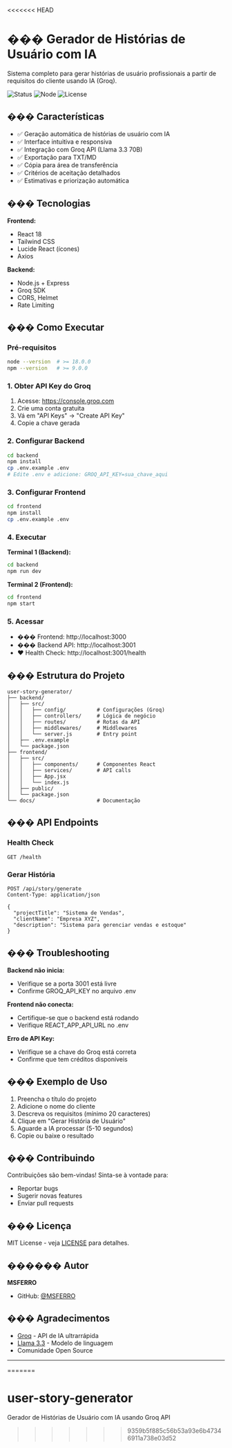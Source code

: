 <<<<<<< HEAD
# ��� Gerador de Histórias de Usuário com IA

Sistema completo para gerar histórias de usuário profissionais a partir de requisitos do cliente usando IA (Groq).

![Status](https://img.shields.io/badge/status-active-success.svg)
![Node](https://img.shields.io/badge/node-%3E%3D18.0.0-brightgreen.svg)
![License](https://img.shields.io/badge/license-MIT-blue.svg)

## ��� Características

- ✅ Geração automática de histórias de usuário com IA
- ✅ Interface intuitiva e responsiva
- ✅ Integração com Groq API (Llama 3.3 70B)
- ✅ Exportação para TXT/MD
- ✅ Cópia para área de transferência
- ✅ Critérios de aceitação detalhados
- ✅ Estimativas e priorização automática

## ��� Tecnologias

**Frontend:**
- React 18
- Tailwind CSS
- Lucide React (ícones)
- Axios

**Backend:**
- Node.js + Express
- Groq SDK
- CORS, Helmet
- Rate Limiting

## ��� Como Executar

### Pré-requisitos
```bash
node --version  # >= 18.0.0
npm --version   # >= 9.0.0
```

### 1. Obter API Key do Groq
1. Acesse: https://console.groq.com
2. Crie uma conta gratuita
3. Vá em "API Keys" → "Create API Key"
4. Copie a chave gerada

### 2. Configurar Backend
```bash
cd backend
npm install
cp .env.example .env
# Edite .env e adicione: GROQ_API_KEY=sua_chave_aqui
```

### 3. Configurar Frontend
```bash
cd frontend
npm install
cp .env.example .env
```

### 4. Executar

**Terminal 1 (Backend):**
```bash
cd backend
npm run dev
```

**Terminal 2 (Frontend):**
```bash
cd frontend
npm start
```

### 5. Acessar
- ��� Frontend: http://localhost:3000
- ��� Backend API: http://localhost:3001
- ❤️ Health Check: http://localhost:3001/health

## ��� Estrutura do Projeto
```
user-story-generator/
├── backend/
│   ├── src/
│   │   ├── config/          # Configurações (Groq)
│   │   ├── controllers/     # Lógica de negócio
│   │   ├── routes/          # Rotas da API
│   │   ├── middlewares/     # Middlewares
│   │   └── server.js        # Entry point
│   ├── .env.example
│   └── package.json
├── frontend/
│   ├── src/
│   │   ├── components/      # Componentes React
│   │   ├── services/        # API calls
│   │   ├── App.jsx
│   │   └── index.js
│   ├── public/
│   └── package.json
└── docs/                    # Documentação
```

## ��� API Endpoints

### Health Check
```http
GET /health
```

### Gerar História
```http
POST /api/story/generate
Content-Type: application/json

{
  "projectTitle": "Sistema de Vendas",
  "clientName": "Empresa XYZ",
  "description": "Sistema para gerenciar vendas e estoque"
}
```

## ��� Troubleshooting

**Backend não inicia:**
- Verifique se a porta 3001 está livre
- Confirme GROQ_API_KEY no arquivo .env

**Frontend não conecta:**
- Certifique-se que o backend está rodando
- Verifique REACT_APP_API_URL no .env

**Erro de API Key:**
- Verifique se a chave do Groq está correta
- Confirme que tem créditos disponíveis

## ��� Exemplo de Uso

1. Preencha o título do projeto
2. Adicione o nome do cliente
3. Descreva os requisitos (mínimo 20 caracteres)
4. Clique em "Gerar História de Usuário"
5. Aguarde a IA processar (5-10 segundos)
6. Copie ou baixe o resultado

## ��� Contribuindo

Contribuições são bem-vindas! Sinta-se à vontade para:
- Reportar bugs
- Sugerir novas features
- Enviar pull requests

## ��� Licença

MIT License - veja [LICENSE](LICENSE) para detalhes.

## ���‍��� Autor

**MSFERRO**
- GitHub: [@MSFERRO](https://github.com/MSFERRO)

## ��� Agradecimentos

- [Groq](https://groq.com) - API de IA ultrarrápida
- [Llama 3.3](https://ai.meta.com/llama/) - Modelo de linguagem
- Comunidade Open Source

---
=======
# user-story-generator
Gerador de Histórias de Usuário com IA usando Groq API
>>>>>>> 9359b5f885c56b53a93e6b47346911a738e03d52
